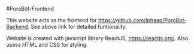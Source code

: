 #PoroBot-Frontend

This website acts as the frontend for https://github.com/lphaap/PoroBot-Backend.
See above link for detailed funtionality.

Website is created with javscript library ReactJS, https://reactjs.org/.
Also usess HTML and CSS for styling.
